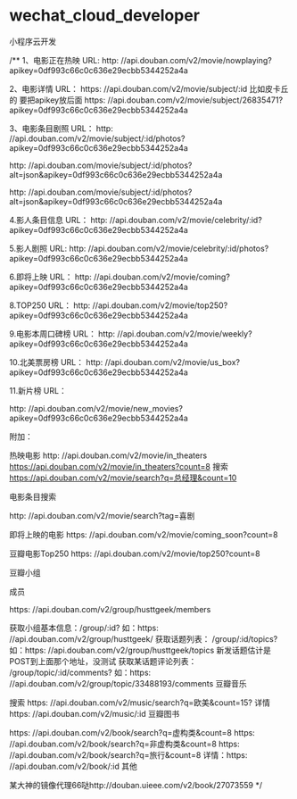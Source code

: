 # wechat_cloud_developer
小程序云开发


/** 
1、电影正在热映 URL:
http: //api.douban.com/v2/movie/nowplaying?apikey=0df993c66c0c636e29ecbb5344252a4a 

2、电影详情 URL： 
https: //api.douban.com/v2/movie/subject/:id 
比如皮卡丘的 要把apikey放后面  https: //api.douban.com/v2/movie/subject/26835471?apikey=0df993c66c0c636e29ecbb5344252a4a

3、电影条目剧照 URL： 
http: //api.douban.com/v2/movie/subject/:id/photos?apikey=0df993c66c0c636e29ecbb5344252a4a
 
http: //api.douban.com/movie/subject/:id/photos?alt=json&apikey=0df993c66c0c636e29ecbb5344252a4a
 
http: //api.douban.com/movie/subject/:id/photos?alt=json&apikey=0df993c66c0c636e29ecbb5344252a4a
 
4.影人条目信息 URL：
http: //api.douban.com/v2/movie/celebrity/:id?apikey=0df993c66c0c636e29ecbb5344252a4a
 
5.影人剧照 URL:
http: //api.douban.com/v2/movie/celebrity/:id/photos?apikey=0df993c66c0c636e29ecbb5344252a4a
 
6.即将上映 URL：
http: //api.douban.com/v2/movie/coming?apikey=0df993c66c0c636e29ecbb5344252a4a
 
8.TOP250 URL：
http: //api.douban.com/v2/movie/top250?apikey=0df993c66c0c636e29ecbb5344252a4a
 
9.电影本周口碑榜 URL：
http: //api.douban.com/v2/movie/weekly?apikey=0df993c66c0c636e29ecbb5344252a4a
 
10.北美票房榜 URL：
http: //api.douban.com/v2/movie/us_box?apikey=0df993c66c0c636e29ecbb5344252a4a
 
11.新片榜 URL：
 
http: //api.douban.com/v2/movie/new_movies?apikey=0df993c66c0c636e29ecbb5344252a4a
 
附加：
 
热映电影 http: //api.douban.com/v2/movie/in_theaters https://api.douban.com/v2/movie/in_theaters?count=8 搜索 https://api.douban.com/v2/movie/search?q=总经理&count=10
 
电影条目搜索
 
http: //api.douban.com/v2/movie/search?tag=喜剧
 
即将上映的电影 https: //api.douban.com/v2/movie/coming_soon?count=8
 
豆瓣电影Top250 https: //api.douban.com/v2/movie/top250?count=8
 
豆瓣小组
 
成员
 
https: //api.douban.com/v2/group/husttgeek/members
 
获取小组基本信息：/group/:id? 如：https: //api.douban.com/v2/group/husttgeek/
获取话题列表： /group/:id/topics? 如：https: //api.douban.com/v2/group/husttgeek/topics
新发话题估计是POST到上面那个地址，没测试
获取某话题评论列表： /group/topic/:id/comments? 如：https: //api.douban.com/v2/group/topic/33488193/comments
豆瓣音乐
 
搜索 https: //api.douban.com/v2/music/search?q=欧美&count=15?
详情 https: //api.douban.com/v2/music/:id
豆瓣图书
 
https: //api.douban.com/v2/book/search?q=虚构类&count=8
https: //api.douban.com/v2/book/search?q=非虚构类&count=8
https: //api.douban.com/v2/book/search?q=旅行&count=8
详情：https: //api.douban.com/v2/book/:id
其他
 
某大神的镜像代理66哒http://douban.uieee.com/v2/book/27073559
*/
